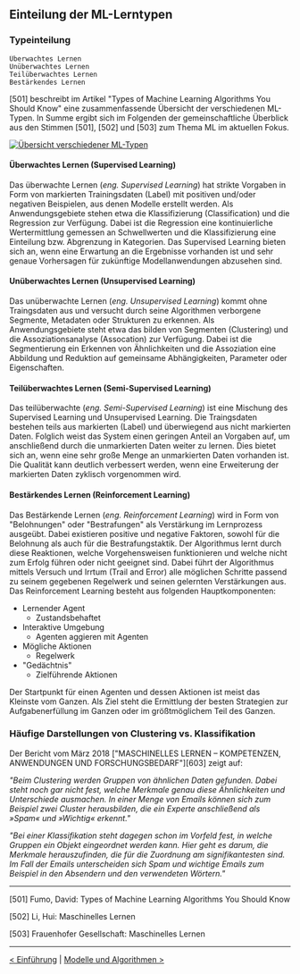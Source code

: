 ## Einteilung der ML-Lerntypen

### Typeinteilung

    Überwachtes Lernen
    Unüberwachtes Lernen
    Teilüberwachtes Lernen
    Bestärkendes Lernen

[501] beschreibt im Artikel "Types of Machine Learning Algorithms You Should Know" eine zusammenfassende Übersicht der verschiedenen ML-Typen. In Summe ergibt sich im Folgenden der gemeinschaftliche Überblick aus den Stimmen [501], [502] und [503] zum Thema ML im aktuellen Fokus.

[![Übersicht verschiedener ML-Typen](./statics/MLTypes2017.png)](./statics/mltypes2017.png)

#### Überwachtes Lernen (Supervised Learning)

Das überwachte Lernen (_eng. Supervised Learning_) hat strikte Vorgaben in Form von markierten Trainingsdaten (Label) mit positiven und/oder negativen Beispielen, aus denen Modelle erstellt werden. Als Anwendungsgebiete stehen etwa die Klassifizierung (Classification) und die Regression zur Verfügung. Dabei ist die Regression eine kontinuierliche Wertermittlung gemessen an Schwellwerten und die Klassifizierung eine Einteilung bzw. Abgrenzung in Kategorien. Das Supervised Learning bieten sich an, wenn eine Erwartung an die Ergebnisse vorhanden ist und sehr genaue Vorhersagen für zukünftige Modellanwendungen abzusehen sind.

#### Unüberwachtes Lernen (Unsupervised Learning)

Das unüberwachte Lernen (_eng. Unsupervised Learning_) kommt ohne Traingsdaten aus und versucht durch seine Algorithmen verborgene Segmente, Metadaten oder Strukturen zu erkennen. Als Anwendungsgebiete steht etwa das bilden von Segmenten (Clustering) und die Assoziationsanalyse (Assocation) zur Verfügung. Dabei ist die Segmentierung ein Erkennen von Ähnlichkeiten und die Assoziation eine Abbildung und Reduktion auf gemeinsame Abhängigkeiten, Parameter oder Eigenschaften.

#### Teilüberwachtes Lernen (Semi-Supervised Learning)

Das teilüberwachte (_eng. Semi-Supervised Learning_) ist eine Mischung des Supervised Learning und Unsupervised Learning. Die Traingsdaten bestehen teils aus markierten (Label) und überwiegend aus nicht markierten Daten. Folglich weist das System einen geringen Anteil an Vorgaben auf, um anschließend durch die unmarkierten Daten weiter zu lernen. Dies bietet sich an, wenn eine sehr große Menge an unmarkierten Daten vorhanden ist. Die Qualität kann deutlich verbessert werden, wenn eine Erweiterung der markierten Daten zyklisch vorgenommen wird.

#### Bestärkendes Lernen (Reinforcement Learning)

Das Bestärkende Lernen (_eng. Reinforcement Learning_) wird in Form von "Belohnungen" oder "Bestrafungen" als Verstärkung im Lernprozess ausgeübt. Dabei existieren positive und negative Faktoren, sowohl für die Belohnung als auch für die Bestrafungstaktik. Der Algorithmus lernt durch diese Reaktionen, welche Vorgehensweisen funktionieren und welche nicht zum Erfolg führen oder nicht geeignet sind. Dabei führt der Algorithmus mittels Versuch und Irrtum (Trail and Error) alle möglichen Schritte passend zu seinem gegebenen Regelwerk und seinen gelernten Verstärkungen aus. Das Reinforcement Learning besteht aus folgenden Hauptkomponenten:

- Lernender Agent
  - Zustandsbehaftet
- Interaktive Umgebung
  - Agenten aggieren mit Agenten
- Mögliche Aktionen
  - Regelwerk
- "Gedächtnis"
  - Zielführende Aktionen

Der Startpunkt für einen Agenten und dessen Aktionen ist meist das Kleinste vom Ganzen. Als Ziel steht die Ermittlung der besten Strategien zur Aufgabenerfüllung im Ganzen oder im größtmöglichem Teil des Ganzen.

### Häufige Darstellungen von Clustering vs. Klassifikation

Der Bericht vom März 2018 ["MASCHINELLES LERNEN – KOMPETENZEN, ANWENDUNGEN UND FORSCHUNGSBEDARF"][603] zeigt auf:

_"Beim Clustering werden Gruppen von ähnlichen Daten gefunden. Dabei steht noch gar nicht fest, welche Merkmale genau diese Ähnlichkeiten und Unterschiede ausmachen. In einer Menge von Emails können sich zum Beispiel zwei Cluster herausbilden, die ein Experte anschließend als »Spam« und »Wichtig« erkennt."_

_"Bei einer Klassifikation steht dagegen schon im Vorfeld fest, in welche Gruppen ein Objekt eingeordnet werden kann. Hier geht es darum, die Merkmale herauszufinden, die für die Zuordnung am signifikantesten sind. Im Fall der Emails unterscheiden sich Spam und wichtige Emails zum Beispiel in den Absendern und den verwendeten Wörtern."_

---

[501] Fumo, David: Types of Machine Learning Algorithms You Should Know

[502] Li, Hui: Maschinelles Lernen

[503] Frauenhofer Gesellschaft: Maschinelles Lernen

---

[< Einführung](04_ml.md) | [Modelle und Algorithmen >](06_ml_modelsAlgo.md)
